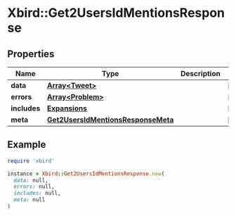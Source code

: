 # Xbird::Get2UsersIdMentionsResponse

## Properties

| Name | Type | Description | Notes |
| ---- | ---- | ----------- | ----- |
| **data** | [**Array&lt;Tweet&gt;**](Tweet.md) |  | [optional] |
| **errors** | [**Array&lt;Problem&gt;**](Problem.md) |  | [optional] |
| **includes** | [**Expansions**](Expansions.md) |  | [optional] |
| **meta** | [**Get2UsersIdMentionsResponseMeta**](Get2UsersIdMentionsResponseMeta.md) |  | [optional] |

## Example

```ruby
require 'xbird'

instance = Xbird::Get2UsersIdMentionsResponse.new(
  data: null,
  errors: null,
  includes: null,
  meta: null
)
```

